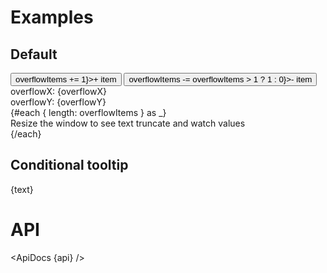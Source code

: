 <script lang="ts">
	import api from '$lib/components/Overflow.svelte?raw&sveld';
  import ApiDocs from '$lib/components/ApiDocs.svelte';

	import Button from '$lib/components/Button.svelte';
	import Overflow from '$lib/components/Overflow.svelte';
	import Preview from '$lib/components/Preview.svelte';
	import Tooltip from '$lib/components/Tooltip.svelte';

	let overflowItems = 1;
	const text = 'This is really long text used to demonstrate overflow.'
</script>

# Examples

## Default

<Preview>
	<Button variant="outlined" on:click={() => overflowItems += 1}>+ item</Button>
	<Button variant="outlined" on:click={() => overflowItems -= overflowItems > 1 ? 1 : 0}>- item</Button>
	<Overflow class="w-1/2 h-[200px] overflow-hidden" let:overflowX let:overflowY>
		<div>overflowX: {overflowX}</div>
		<div>overflowY: {overflowY}</div>
		<div class="whitespace-nowrap border border-black/20 rounded-lg bg-white">
			{#each { length: overflowItems } as _}
				<div>Resize the window to see text truncate and watch values</div>
			{/each}
		</div>
	</Overflow>
</Preview>

## Conditional tooltip

<Preview>
	<Overflow class="w-1/2 truncate border" let:overflowX>
		<Tooltip title={text} enabled={overflowX}>{text}</Tooltip>
	</Overflow>
</Preview>

# API

<ApiDocs {api} />
